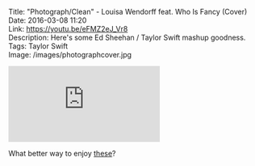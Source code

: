 Title: "Photograph/Clean" - Louisa Wendorff feat. Who Is Fancy (Cover)  
Date: 2016-03-08 11:20  
Link: https://youtu.be/eFMZ2eJ_Vr8  
Description: Here's some Ed Sheehan / Taylor Swift mashup goodness.  
Tags: Taylor Swift  
Image: /images/photographcover.jpg  

<iframe src="https://www.youtube.com/embed/eFMZ2eJ_Vr8" frameborder="0" allowfullscreen></iframe>

What better way to enjoy [these][1]?

[1]: /2016/3/2/the-new-headphone-king-bo-h6-2nd-generation "My post about the new H6's"